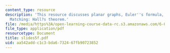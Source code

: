 ```yaml
---
content_type: resource
description: 'This resource discusses planar graphs, Euler''s formula, and Bipartite
  Matching: Hall?s theorem.'
file: /media/https%3A/open-learning-course-data-rc.s3.amazonaws.com/6-042j-mathematics-for-computer-science-fall-2005/aa542addc1c3bda6732467fb90723852_slides5f.pdf
file_type: application/pdf
resourcetype: Document
title: slides5f.pdf
uid: aa542add-c1c3-bda6-7324-67fb90723852
---
```

